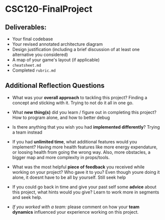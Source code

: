 # CSC120-FinalProject

## Deliverables:
 - Your final codebase
 - Your revised annotated architecture diagram
 - Design justification (including a brief discussion of at least one alternative you considered)
 - A map of your game's layout (if applicable)
 - `cheatsheet.md`
 - Completed `rubric.md`
  
## Additional Reflection Questions
 - What was your **overall approach** to tackling this project?
 Finding a concept and sticking with it. Trying to not do it all in one go. 
 - What **new thing(s)** did you learn / figure out in completing this project?
 How to program alone, and how to better debug
 - Is there anything that you wish you had **implemented differently**?
 Trying a team instead
 - If you had **unlimited time**, what additional features would you implement?
 Having more health features like more energy expendature, or loosing health from going the wrong way. Also, more obstacles, a bigger map and more complexity in props/tools.
 - What was the most helpful **piece of feedback** you received while working on your project? Who gave it to you?
 Even though youre doing it alone, it doesnt have to be all by yourself. Still seek help 
 - If you could go back in time and give your past self some **advice** about this project, what hints would you give?
 Learn to work more in segments and seek help. 
 
 - _If you worked with a team:_ please comment on how your **team dynamics** influenced your experience working on this project.

